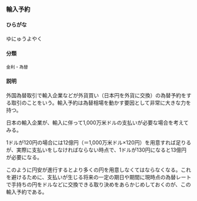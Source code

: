 <div style="display:none;">

## [あ行](securities-terms?id=あ行)
## [か行](securities-terms?id=か行)
## [さ行](securities-terms?id=さ行)
## [た行](securities-terms?id=た行)
## [な行](securities-terms?id=な行)
## [は行](securities-terms?id=は行)
## [ま行](securities-terms?id=ま行)
## [や行](securities-terms?id=や行)

</div>

### 輸入予約

#### ひらがな

ゆにゅうよやく

#### 分類

`金利・為替`

#### 説明

外国為替取引で輸入企業などが外貨買い（日本円を外貨に交換）の為替予約をする取引のことをいう。輸入予約は為替相場を動かす要因として非常に大きな力を持つ。
 
日本の輸入企業が、輸入に伴って1,000万米ドルの支払いが必要な場合を考えてみる。
1ドルが120円の場合には12億円（＝1,000万米ドル×120円）を用意すれば足りるが、実際に支払いをしなければならない時点で、1ドルが130円になると13億円が必要になる。
 
このように円安が進行するとより多くの円を用意しなくてはならなくなる。これを避けるために、支払いが生じる将来の一定の期日や期間に現時点の為替レートで手持ちの円をドルなどに交換できる取り決めをあらかじめしておくのが、この輸入予約である。

<div style="display:none;">

## [ら行](securities-terms?id=ら行)
## [わ行](securities-terms?id=わ行)
## [英数字・記号](securities-terms?id=英数字・記号)

</div>

